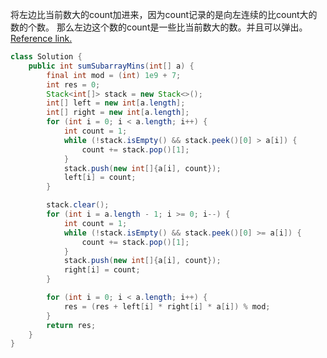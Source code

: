 将左边比当前数大的count加进来，因为count记录的是向左连续的比count大的数的个数。
那么左边这个数的count是一些比当前数大的数。并且可以弹出。 [Reference link.](https://leetcode.com/problems/sum-of-subarray-minimums/discuss/170750/C++JavaPython-Stack-Solution)
```java
class Solution {
    public int sumSubarrayMins(int[] a) {
        final int mod = (int) 1e9 + 7;
        int res = 0;
        Stack<int[]> stack = new Stack<>();
        int[] left = new int[a.length];
        int[] right = new int[a.length];
        for (int i = 0; i < a.length; i++) {
            int count = 1;
            while (!stack.isEmpty() && stack.peek()[0] > a[i]) {
                count += stack.pop()[1];
            }
            stack.push(new int[]{a[i], count});
            left[i] = count;
        }

        stack.clear();
        for (int i = a.length - 1; i >= 0; i--) {
            int count = 1;
            while (!stack.isEmpty() && stack.peek()[0] >= a[i]) {
                count += stack.pop()[1];
            }
            stack.push(new int[]{a[i], count});
            right[i] = count;
        }

        for (int i = 0; i < a.length; i++) {
            res = (res + left[i] * right[i] * a[i]) % mod;
        }
        return res;
    }
}
```
